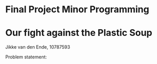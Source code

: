 # Final Project Minor Programming
# Our fight against the Plastic Soup

Jikke van den Ende, 10787593

Problem statement: 


